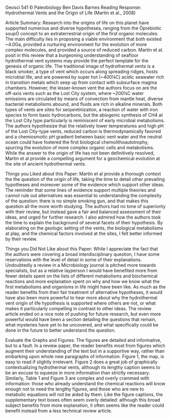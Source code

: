 Geosci 541 Ð Paleobiology
Ben Davis Barnes
Reading Response: Hydrothermal Vents and the Origin of Life (Martin et al., 2008)

Article Summary:
	Research into the origins of life on this planet have supported numerous and diverse hypotheses, ranging from the Òprebiotic soupÓ concept to an extraterrestrial origin of the first organic molecules. The main difficulty lies in proposing a viable environment that both existed ~4.0Ga, provided a nurturing environment for the evolution of more complex molecules, and provided a source of reduced carbon. Martin et al. posit in this review that a burgeoning understanding of seafloor hydrothermal vent systems may provide the perfect template for the genesis of organic life. The traditional image of hydrothermal vents is a black smoker, a type of vent which occurs along spreading ridges, hosts microbial life, and are powered by super hot (~400¼C) acidic seawater rich in transition metals which seep up from contact with subsurface magma chambers. However, the lesser-known vent the authors focus on are the off-axis vents such as the Lost City system, where ~200¼C water emissions are circulated by means of convection from mantle heat, diverse bacterial metabolisms abound, and fluids are rich in alkaline minerals. Both types of vents are sites for serpentinization, a reaction of water with iron species to form basic hydrocarbons, but the abiogenic synthesis of CH4 at the Lost City type particularly is reminiscent of early microbial metabolisms. The authors hypothesize that the relatively lower temperatures and high pH of the Lost City-type vents, reduced carbon is thermodynamically favored and a chemiosmotic pH gradient between basic vent water and the neutral ocean could have fostered the first biological chemolithoautotrophy, spurring the evolution of more complex organic cells and metabolisms. While the answer to the origin of life has not been definitively resolved, Martin et al provide a compelling argument for a geochemical evolution at the site of ancient hydrothermal vents.

Things you Liked about this Paper:
	Martin et al provide a thorough context the the question of the origin of life, taking the time to detail other prevailing hypotheses and moreover some of the evidence which support other ideas. The reminder that some lines of evidence support multiple theories and cannot rule out alternatives was essential to understanding the complexity of the question: there is no simple smoking gun, and that makes this question all the more worth studying. The authors had no tone of superiority with their review, but instead gave a fair and balanced assessment of their ideas, and urged for further research.
I also admired how the authors took the time to explain the background of several facets of their hypothesis. By elaborating on the geologic setting of the vents, the biological metabolisms at play, and the chemical factors involved at the sites, I felt better informed by their review.

Things you Did Not Like about this Paper:
	While I appreciate the fact that the authors were covering a broad interdisciplinary question, I have some reservations with the level of detail in some of their explanations. Undoubtedly a review in a Microbiology journal is pitched more towards specialists, but as a relative layperson I would have benefited more from fewer details spent on the lists of different metabolisms and biochemical reactions and more explanation spent on why and how we know what the first metabolisms and organisms in life might have been like. As much as the reader benefits from their fair treatment of alternative hypotheses, it would have also been more powerful to hear more about why the hydrothermal vent origin of life hypothesis is supported where others are not, or what makes it particularly compelling in contrast to other ideas. The review article ended on a nice note of pushing for future research, but even more powerful would have been a section detailing the questions that remain, what mysteries have yet to be uncovered, and what specifically could be done in the future to better understand the question.

Evaluate the Graphs and Figures:
	The figures are detailed and informative, but to a fault. In a review paper, the reader benefits most from figures which augment their understanding of the text but in a supportive way, rather than embarking upon whole new paragraphs of information. Figure 1, the map, is easy to read if slightly irrelevant. Figure 2 does a great job of graphically contextualizing hydrothermal vents, although its lengthy caption seems to be an excuse to squeeze in more information than strictly necessary. Similarly, Table 1 and Figure 3 are complex and overly crammed with information: those who already understand the chemical reactions will know enough not to need the lengthy figures, and those who are new to metabolic equations will not be aided by them. Like the figure captions, the supplementary text boxes often seem overly detailed: although this broad subject benefits from more explanation, it often seems like the reader could benefit instead from a less technical review article.
